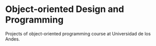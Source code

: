 # Object-oriented Design and Programming

Projects of object-oriented programming course at Universidad de los Andes.
